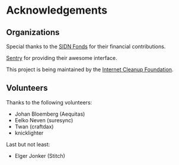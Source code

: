 # Acknowledgements

## Organizations
Special thanks to the [SIDN Fonds](https://www.sidnfonds.nl/) for their financial contributions.

[Sentry](https://sentry.io) for providing their awesome interface.

This project is being maintained by the [Internet Cleanup Foundation](https://internetcleanup.foundation).

## Volunteers
Thanks to the following volunteers:
- Johan Bloemberg (Aequitas)
- Eelko Neven (suresync)
- Twan (craftdax)
- knicklighter

Last but not least:
- Elger Jonker (Stitch)
